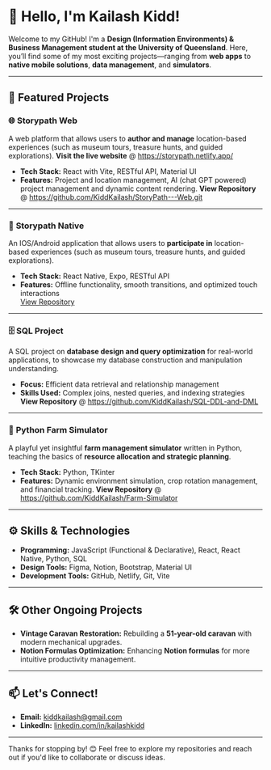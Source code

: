 # 👋 Hello, I'm Kailash Kidd!  

Welcome to my GitHub! I'm a **Design (Information Environments) & Business Management student at the University of Queensland**. Here, you’ll find some of my most exciting projects—ranging from **web apps** to **native mobile solutions**, **data management**, and **simulators**.

---

## 🌟 Featured Projects  

### 🌐 **Storypath Web**  
A web platform that allows users to **author and manage** location-based experiences (such as museum tours, treasure hunts, and guided explorations).
**Visit the live website** @ https://storypath.netlify.app/ 
- **Tech Stack:** React with Vite, RESTful API, Material UI
- **Features:** Project and location management, AI (chat GPT powered) project management and dynamic content rendering.
**View Repository** @ https://github.com/KiddKailash/StoryPath---Web.git

---

### 📱 **Storypath Native**  
An IOS/Android application that allows users to **participate in** location-based experiences (such as museum tours, treasure hunts, and guided explorations).
- **Tech Stack:** React Native, Expo, RESTful API
- **Features:** Offline functionality, smooth transitions, and optimized touch interactions  
[View Repository](#)

---

### 🗄️ **SQL Project**  
A SQL project on **database design and query optimization** for real-world applications, to showcase my database construction and manipulation understanding.  
- **Focus:** Efficient data retrieval and relationship management  
- **Skills Used:** Complex joins, nested queries, and indexing strategies  
**View Repository** @ https://github.com/KiddKailash/SQL-DDL-and-DML 

---

### 🚜 **Python Farm Simulator**  
A playful yet insightful **farm management simulator** written in Python, teaching the basics of **resource allocation and strategic planning**.  
- **Tech Stack:** Python, TKinter  
- **Features:** Dynamic environment simulation, crop rotation management, and financial tracking.
**View Repository** @ https://github.com/KiddKailash/Farm-Simulator

---

## ⚙️ Skills & Technologies  
- **Programming:** JavaScript (Functional & Declarative), React, React Native, Python, SQL  
- **Design Tools:** Figma, Notion, Bootstrap, Material UI  
- **Development Tools:** GitHub, Netlify, Git, Vite

---

## 🛠️ Other Ongoing Projects  
- **Vintage Caravan Restoration:** Rebuilding a **51-year-old caravan** with modern mechanical upgrades.  
- **Notion Formulas Optimization:** Enhancing **Notion formulas** for more intuitive productivity management.

---

## 📫 Let's Connect!  
- **Email:** kiddkailash@gmail.com  
- **LinkedIn:** [linkedin.com/in/kailashkidd](#https://www.linkedin.com/in/kailash-kidd-2979b3331/)  

---

Thanks for stopping by! 😊 Feel free to explore my repositories and reach out if you'd like to collaborate or discuss ideas.
